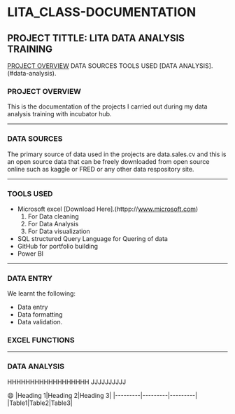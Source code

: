 # LITA_CLASS-DOCUMENTATION

## PROJECT TITTLE: LITA DATA ANALYSIS TRAINING

[PROJECT OVERVIEW](#project-overview)
DATA SOURCES
TOOLS USED
[DATA ANALYSIS].(#data-analysis).

### PROJECT OVERVIEW
This is the documentation of the projects I carried out during my data analysis training with incubator hub.

---

### DATA SOURCES
The primary source of data used in the projects are data.sales.cv and this is an open source data that can be freely downloaded from open source online such as kaggle or FRED or any other data respository site.

----

### TOOLS USED
- Microsoft excel [Download Here].(httpp://www.microsoft.com)
   1. For Data cleaning
   2. For Data Analysis
   3. For Data visualization
- SQL  structured Query Language for Quering of data
- GitHub for portfolio building
- Power BI

----

### DATA ENTRY
We learnt the following:
- Data entry
- Data formatting
- Data validation.

### EXCEL FUNCTIONS 


  ---

  ### DATA ANALYSIS
  HHHHHHHHHHHHHHHHHH
  JJJJJJJJJJ

  😄
  |Heading 1|Heading 2|Heading 3|
  |---------|---------|---------|
  |Table1|Table2|Table3|
